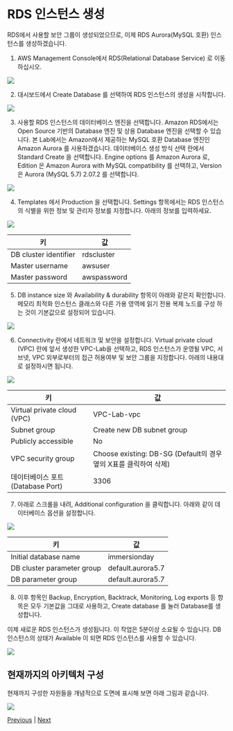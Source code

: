 # RDS 인스턴스 생성
RDS에서 사용할 보안 그룹이 생성되었으므로, 이제 RDS Aurora(MySQL 호환) 인스턴스를 생성하겠습니다.

1. AWS Management Console에서 RDS(Relational Database Service) 로 이동하십시오.

![](../images/gid-rds-06.png)

2. 대시보드에서 Create Database 를 선택하여 RDS 인스턴스의 생성을 시작합니다.

![](../images/gid-rds-07.png)

3. 사용할 RDS 인스턴스의 데이터베이스 엔진을 선택합니다. Amazon RDS에서는 Open Source 기반의 Database 엔진 및 상용 Database 엔진을 선택할 수 있습니다. 본 Lab에서는 Amazon에서 제공하는 MySQL 호환 Database 엔진인 Amazon Aurora 를 사용하겠습니다. 데이터베이스 생성 방식 선택 란에서 Standard Create 을 선택합니다. Engine options 를 Amazon Aurora 로, Edition 은 Amazon Aurora with MySQL compatibility 를 선택하고, Version 은 Aurora (MySQL 5.7) 2.07.2 를 선택합니다.

![](../images/gid-rds-08.png)

4. Templates 에서 Production 을 선택합니다. Settings 항목에서는 RDS 인스턴스의 식별을 위한 정보 및 관리자 정보를 지정합니다. 아래의 정보를 입력하세요.

![](../images/gid-rds-09.png)

키 | 값
--- | ---
DB cluster identifier | rdscluster
Master username | awsuser
Master password | awspassword

5. DB instance size 와 Availability & durability 항목이 아래와 같은지 확인합니다. 메모리 최적화 인스턴스 클래스와 다른 가용 영역에 읽기 전용 복제 노드를 구성 하는 것이 기본값으로 설정되어 있습니다.

![](../images/gid-rds-10.png )

6. Connectivity 란에서 네트워크 및 보안을 설정합니다. Virtual private cloud (VPC) 란에 앞서 생성한 VPC-Lab을 선택하고, RDS 인스턴스가 운영될 VPC, 서브넷, VPC 외부로부터의 접근 허용여부 및 보안 그룹을 지정합니다. 아래의 내용대로 설정하시면 됩니다.

![](../images/gid-rds-11.png)

키 | 값
--- | ---
Virtual private cloud (VPC) | VPC-Lab-vpc
Subnet group | Create new DB subnet group
Publicly accessible | No
VPC security group | Choose existing: DB-SG (Default의 경우 옆의 X표를 클릭하여 삭제)
데이터베이스 포트 (Database Port) | 3306

7. 아래로 스크롤을 내려, Additional configuration 을 클릭합니다. 아래와 같이 데이터베이스 옵션을 설정합니다.

![](../images/gid-rds-12.png)

키 | 값
--- | ---
Initial database name | immersionday
DB cluster parameter group | default.aurora5.7
DB parameter group | default.aurora5.7

8. 이후 항목인 Backup, Encryption, Backtrack, Monitoring, Log exports 등 항목은 모두 기본값을 그대로 사용하고, Create database 를 눌러 Database를 생성합니다.

이제 새로운 RDS 인스턴스가 생성됩니다. 이 작업은 5분이상 소요될 수 있습니다. DB 인스턴스의 상태가 Available 이 되면 RDS 인스턴스를 사용할 수 있습니다.

![](../images/gid-rds-13.png)

## 현재까지의 아키텍처 구성
현재까지 구성한 자원들을 개념적으로 도면에 표시해 보면 아래 그림과 같습니다.

![](../images/gid-rds-100.svg)

[Previous](./create-sg.md) | [Next](./connect-app.md)